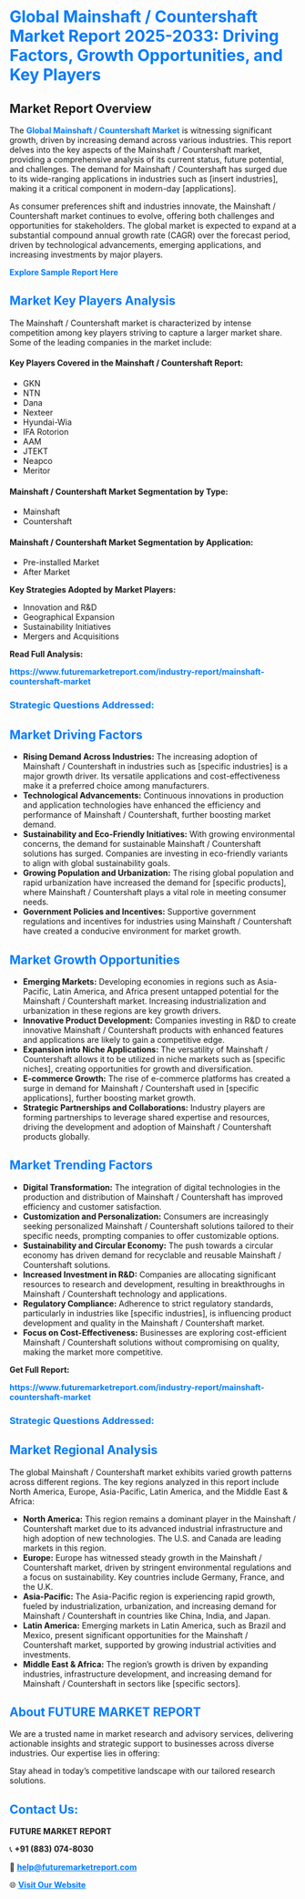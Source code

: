 <h1 style="color: #007BFF;">Global Mainshaft / Countershaft Market Report 2025-2033: Driving Factors, Growth Opportunities, and Key Players</h1>

<section id="overview">
<h2>Market Report Overview</h2>
<p>The <a href="https://www.futuremarketreport.com/industry-report/mainshaft-countershaft-market" style="color: #007BFF; text-decoration: none;"><strong>Global Mainshaft / Countershaft Market</strong></a> is witnessing significant growth, driven by increasing demand across various industries. This report delves into the key aspects of the Mainshaft / Countershaft market, providing a comprehensive analysis of its current status, future potential, and challenges. The demand for Mainshaft / Countershaft has surged due to its wide-ranging applications in industries such as [insert industries], making it a critical component in modern-day [applications].</p>
<p>As consumer preferences shift and industries innovate, the Mainshaft / Countershaft market continues to evolve, offering both challenges and opportunities for stakeholders. The global market is expected to expand at a substantial compound annual growth rate (CAGR) over the forecast period, driven by technological advancements, emerging applications, and increasing investments by major players.</p>
</section>

<section id="overview">
<p><a href="https://www.futuremarketreport.com/request-sample/reportId=43799" style="color: #007BFF; text-decoration: none;"><strong>Explore Sample Report Here</strong></a></p>
</section>

<section id="key-players">
<h2 style="color: #007BFF;">Market Key Players Analysis</h2>
<p>The Mainshaft / Countershaft market is characterized by intense competition among key players striving to capture a larger market share. Some of the leading companies in the market include:</p>
<h4>Key Players Covered in the Mainshaft / Countershaft Report:</h4>
<ul><li>GKN</li><li>NTN</li><li>Dana</li><li>Nexteer</li><li>Hyundai-Wia</li><li>IFA Rotorion</li><li>AAM</li><li>JTEKT</li><li>Neapco</li><li>Meritor</li></ul>
<h4>Mainshaft / Countershaft Market Segmentation by Type:</h4>
<ul><li>Mainshaft</li><li>Countershaft</li></ul>

<h4>Mainshaft / Countershaft Market Segmentation by Application:</h4>
<ul><li>Pre-installed Market</li><li>After Market</li></ul>
<p><strong>Key Strategies Adopted by Market Players:</strong></p>
<ul>
<li>Innovation and R&D</li>
<li>Geographical Expansion</li>
<li>Sustainability Initiatives</li>
<li>Mergers and Acquisitions</li>
</ul>
</section>

<section>
<p><strong>Read Full Analysis: </strong></p><a href="https://www.futuremarketreport.com/industry-report/mainshaft-countershaft-market" style="color: #007BFF; text-decoration: none;"><strong>https://www.futuremarketreport.com/industry-report/mainshaft-countershaft-market</strong></a>
<h3 style="color: #007BFF;">Strategic Questions Addressed:</h3>
</section>

<section id="driving-factors">
<h2 style="color: #007BFF;">Market Driving Factors</h2>
<ul>
<li><strong>Rising Demand Across Industries:</strong> The increasing adoption of Mainshaft / Countershaft in industries such as [specific industries] is a major growth driver. Its versatile applications and cost-effectiveness make it a preferred choice among manufacturers.</li>
<li><strong>Technological Advancements:</strong> Continuous innovations in production and application technologies have enhanced the efficiency and performance of Mainshaft / Countershaft, further boosting market demand.</li>
<li><strong>Sustainability and Eco-Friendly Initiatives:</strong> With growing environmental concerns, the demand for sustainable Mainshaft / Countershaft solutions has surged. Companies are investing in eco-friendly variants to align with global sustainability goals.</li>
<li><strong>Growing Population and Urbanization:</strong> The rising global population and rapid urbanization have increased the demand for [specific products], where Mainshaft / Countershaft plays a vital role in meeting consumer needs.</li>
<li><strong>Government Policies and Incentives:</strong> Supportive government regulations and incentives for industries using Mainshaft / Countershaft have created a conducive environment for market growth.</li>
</ul>
</section>

<section id="growth-opportunities">
<h2 style="color: #007BFF;">Market Growth Opportunities</h2>
<ul>
<li><strong>Emerging Markets:</strong> Developing economies in regions such as Asia-Pacific, Latin America, and Africa present untapped potential for the Mainshaft / Countershaft market. Increasing industrialization and urbanization in these regions are key growth drivers.</li>
<li><strong>Innovative Product Development:</strong> Companies investing in R&D to create innovative Mainshaft / Countershaft products with enhanced features and applications are likely to gain a competitive edge.</li>
<li><strong>Expansion into Niche Applications:</strong> The versatility of Mainshaft / Countershaft allows it to be utilized in niche markets such as [specific niches], creating opportunities for growth and diversification.</li>
<li><strong>E-commerce Growth:</strong> The rise of e-commerce platforms has created a surge in demand for Mainshaft / Countershaft used in [specific applications], further boosting market growth.</li>
<li><strong>Strategic Partnerships and Collaborations:</strong> Industry players are forming partnerships to leverage shared expertise and resources, driving the development and adoption of Mainshaft / Countershaft products globally.</li>
</ul>
</section>

<section id="trending-factors">
<h2 style="color: #007BFF;">Market Trending Factors</h2>
<ul>
<li><strong>Digital Transformation:</strong> The integration of digital technologies in the production and distribution of Mainshaft / Countershaft has improved efficiency and customer satisfaction.</li>
<li><strong>Customization and Personalization:</strong> Consumers are increasingly seeking personalized Mainshaft / Countershaft solutions tailored to their specific needs, prompting companies to offer customizable options.</li>
<li><strong>Sustainability and Circular Economy:</strong> The push towards a circular economy has driven demand for recyclable and reusable Mainshaft / Countershaft solutions.</li>
<li><strong>Increased Investment in R&D:</strong> Companies are allocating significant resources to research and development, resulting in breakthroughs in Mainshaft / Countershaft technology and applications.</li>
<li><strong>Regulatory Compliance:</strong> Adherence to strict regulatory standards, particularly in industries like [specific industries], is influencing product development and quality in the Mainshaft / Countershaft market.</li>
<li><strong>Focus on Cost-Effectiveness:</strong> Businesses are exploring cost-efficient Mainshaft / Countershaft solutions without compromising on quality, making the market more competitive.</li>
</ul>
</section>

<section>
<p><strong>Get Full Report: </strong></p><a href="https://www.futuremarketreport.com/industry-report/mainshaft-countershaft-market" style="color: #007BFF; text-decoration: none;"><strong>https://www.futuremarketreport.com/industry-report/mainshaft-countershaft-market</strong></a>
<h3 style="color: #007BFF;">Strategic Questions Addressed:</h3>
</section>


<section id="regional-analysis">
<h2 style="color: #007BFF;">Market Regional Analysis</h2>
<p>The global Mainshaft / Countershaft market exhibits varied growth patterns across different regions. The key regions analyzed in this report include North America, Europe, Asia-Pacific, Latin America, and the Middle East & Africa:</p>
<ul>
<li><strong>North America:</strong> This region remains a dominant player in the Mainshaft / Countershaft market due to its advanced industrial infrastructure and high adoption of new technologies. The U.S. and Canada are leading markets in this region.</li>
<li><strong>Europe:</strong> Europe has witnessed steady growth in the Mainshaft / Countershaft market, driven by stringent environmental regulations and a focus on sustainability. Key countries include Germany, France, and the U.K.</li>
<li><strong>Asia-Pacific:</strong> The Asia-Pacific region is experiencing rapid growth, fueled by industrialization, urbanization, and increasing demand for Mainshaft / Countershaft in countries like China, India, and Japan.</li>
<li><strong>Latin America:</strong> Emerging markets in Latin America, such as Brazil and Mexico, present significant opportunities for the Mainshaft / Countershaft market, supported by growing industrial activities and investments.</li>
<li><strong>Middle East & Africa:</strong> The region’s growth is driven by expanding industries, infrastructure development, and increasing demand for Mainshaft / Countershaft in sectors like [specific sectors].</li>
</ul>
</section>

<footer>
<h2 style="color: #007BFF;">About FUTURE MARKET REPORT</h2>
<p>We are a trusted name in market research and advisory services, delivering actionable insights and strategic support to businesses across diverse industries. Our expertise lies in offering:</p>

<p>Stay ahead in today’s competitive landscape with our tailored research solutions.</p>

<h2 style="color: #007BFF;">Contact Us:</h2>
<p><strong>FUTURE MARKET REPORT</strong></p>
<p>📞 <strong>+91 (883) 074-8030</strong></p>
<p>📧 <strong><a href="mailto:help@futuremarketreport.com" style="color: #007BFF;">help@futuremarketreport.com</a></strong></p>
<p>🌐 <strong><a href="https://www.futuremarketreport.com/" style="color: #007BFF;">Visit Our Website</a></strong></p>
</footer>